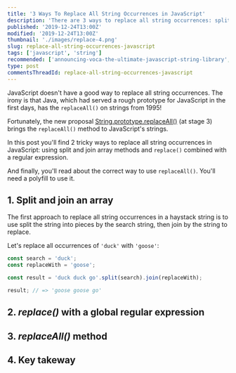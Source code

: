 ```yaml
---
title: '3 Ways To Replace All String Occurrences in JavaScript'
description: 'There are 3 ways to replace all string occurrences: split and join an array, replace() with a regular expression and the new replaceAll() string method.'
published: '2019-12-24T13:00Z'
modified: '2019-12-24T13:00Z'
thumbnail: './images/replace-4.png'
slug: replace-all-string-occurrences-javascript
tags: ['javascript', 'string']
recommended: ['announcing-voca-the-ultimate-javascript-string-library', 'what-every-javascript-developer-should-know-about-unicode']
type: post
commentsThreadId: replace-all-string-occurrences-javascript
---
```


JavaScript doesn't have a good way to replace all string occurrences. The irony is that Java, which had served a rough prototype for JavaScript in the first days, has the `replaceAll()` on strings from 1995!  

Fortunately, the new proposal [String.prototype.replaceAll()](https://github.com/tc39/proposal-string-replaceall) (at stage 3) brings the `replaceAll()` method to JavaScript's strings.  

In this post you'll find 2 tricky ways to replace all string occurrences in JavaScript: using split and join array methods and `replace()` combined with a regular expression. 

And finally, you'll read about the correct way to use `replaceAll()`. You'll need a polyfill to use it.  


## 1. Split and join an array

The first approach to replace all string occurrences in a haystack string is to use split the string into pieces by the search string, then join by the string to replace.  

Let's replace all occurrences of `'duck'` with `'goose'`:

```javascript
const search = 'duck';
const replaceWith = 'goose';

const result = 'duck duck go'.split(search).join(replaceWith);

result; // => 'goose goose go'
```



## 2. *replace()* with a global regular expression

## 3. *replaceAll()* method

## 4. Key takeway